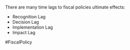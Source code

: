 There are many time lags to fiscal policies ultimate effects:
- Recognition Lag
- Decision Lag
- Implementation Lag
- Impact Lag

#FiscalPolicy 